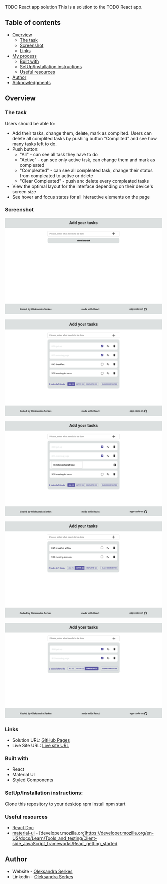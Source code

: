 TODO React app solution
This is a solution to the TODO React app.

## Table of contents

- [Overview](#overview)
  - [The task](#the-task)
  - [Screenshot](#screenshot)
  - [Links](#links)
- [My process](#my-process)
  - [Built with](#built-with)
  - [SetUp/Installation instructions](#setUp/installation-instructions)
  - [Useful resources](#useful-resources)
- [Author](#author)
- [Acknowledgments](#acknowledgments)

## Overview

### The task

Users should be able to:

- Add their tasks, change them, delete, mark as complited. Users can delete all complited tasks by pushing button "Complited" and see how many tasks left to do.
- Push button:
  - "All" - can see all task they have to do
  - "Active" - can see only active task, can change them and mark as compleated
  - "Compleated" - can see all compleated task, change their status from compleated to active or delete
  - "Clear Compleated" - push and delete every compleated tasks
- View the optimal layout for the interface depending on their device's screen size
- See hover and focus states for all interactive elements on the page

### Screenshot

![Design desctop preview for the TODO app solution](./public/images/start-page.png)

![Design desctop preview for adding status TODO app solution](./public/images/added-status.png)

![Design desctop preview for changing the task in TODO app solution](./public/images/change-todo.png)

![Design desctop preview for Active tasks page TODO app solution](./public/images/active-todo.png)

![Design desctop preview for Compleated tasks page TODO app solution](./public/images/compleated-todo.png)

### Links

- Solution URL: [GitHub Pages](https://github.com/OlSerkes/todoList-react)
- Live Site URL: [Live site URL](https://olserkes.github.io/todoList-react/)

### Built with

- React
- Material UI
- Styled Components

### SetUp/Installation instructions:

Clone this repository to your desktop
npm install
npm start

### Useful resources

- [React Doc](https://react.dev/)
- [material-ui](https://mui.com/material-ui/getting-started/installation/) - [developer.mozilla.org]https://developer.mozilla.org/en-US/docs/Learn/Tools_and_testing/Client-side_JavaScript_frameworks/React_getting_started

## Author

- Website - [Oleksandra Serkes](https://github.com/OlSerkes)
- Linkedin - [Oleksandra Serkes](https://www.linkedin.com/in/oleksandra-serkes-65580620a/)
